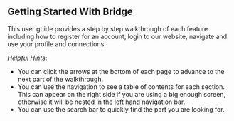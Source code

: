 ## Getting Started With Bridge

This user guide provides a step by step walkthrough of each feature including how to register for an account, login to our website, navigate and use your profile and connections.


*Helpful Hints*: 
- You can click the arrows at the bottom of each page to advance to the next part of the walkthrough.
- You can use the navigation to see a table of contents for each section. This can appear on the right side if you are using a big enough screen, otherwise it will be nested in the left hand navigation bar.
- You can use the search bar to quickly find the part you are looking for.
